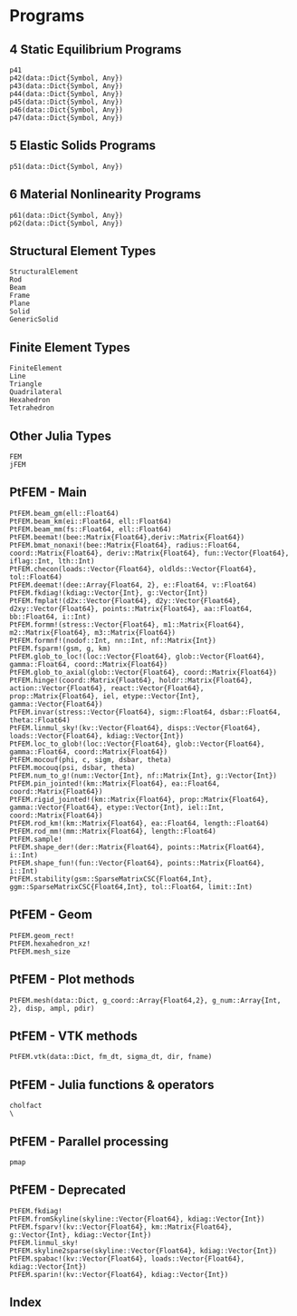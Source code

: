 # Programs

## 4 Static Equilibrium Programs

```@docs
p41
p42(data::Dict{Symbol, Any})
p43(data::Dict{Symbol, Any})
p44(data::Dict{Symbol, Any})
p45(data::Dict{Symbol, Any})
p46(data::Dict{Symbol, Any})
p47(data::Dict{Symbol, Any})
```

## 5 Elastic Solids Programs

```@docs
p51(data::Dict{Symbol, Any})
```

## 6 Material Nonlinearity Programs

```@docs
p61(data::Dict{Symbol, Any})
p62(data::Dict{Symbol, Any})
```

## Structural Element Types

```@docs
StructuralElement
Rod
Beam
Frame
Plane
Solid
GenericSolid
```

## Finite Element Types

```@docs
FiniteElement
Line
Triangle
Quadrilateral
Hexahedron
Tetrahedron
```

## Other Julia Types

```@docs
FEM
jFEM
```

## PtFEM - Main

```@docs
PtFEM.beam_gm(ell::Float64)
PtFEM.beam_km(ei::Float64, ell::Float64)
PtFEM.beam_mm(fs::Float64, ell::Float64)
PtFEM.beemat!(bee::Matrix{Float64},deriv::Matrix{Float64})
PtFEM.bmat_nonaxi!(bee::Matrix{Float64}, radius::Float64, coord::Matrix{Float64}, deriv::Matrix{Float64}, fun::Vector{Float64}, iflag::Int, lth::Int)
PtFEM.checon(loads::Vector{Float64}, oldlds::Vector{Float64}, tol::Float64)
PtFEM.deemat!(dee::Array{Float64, 2}, e::Float64, v::Float64)
PtFEM.fkdiag!(kdiag::Vector{Int}, g::Vector{Int})
PtFEM.fmplat!(d2x::Vector{Float64}, d2y::Vector{Float64}, d2xy::Vector{Float64}, points::Matrix{Float64}, aa::Float64, bb::Float64, i::Int)
PtFEM.formm!(stress::Vector{Float64}, m1::Matrix{Float64}, m2::Matrix{Float64}, m3::Matrix{Float64})
PtFEM.formnf!(nodof::Int, nn::Int, nf::Matrix{Int})
PtFEM.fsparm!(gsm, g, km)
PtFEM.glob_to_loc!(loc::Vector{Float64}, glob::Vector{Float64}, gamma::Float64, coord::Matrix{Float64})
PtFEM.glob_to_axial(glob::Vector{Float64}, coord::Matrix{Float64})
PtFEM.hinge!(coord::Matrix{Float64}, holdr::Matrix{Float64}, action::Vector{Float64}, react::Vector{Float64}, prop::Matrix{Float64}, iel, etype::Vector{Int}, gamma::Vector{Float64})
PtFEM.invar(stress::Vector{Float64}, sigm::Float64, dsbar::Float64, theta::Float64)
PtFEM.linmul_sky!(kv::Vector{Float64}, disps::Vector{Float64}, loads::Vector{Float64}, kdiag::Vector{Int})
PtFEM.loc_to_glob!(loc::Vector{Float64}, glob::Vector{Float64}, gamma::Float64, coord::Matrix{Float64})
PtFEM.mocouf(phi, c, sigm, dsbar, theta)
PtFEM.mocouq(psi, dsbar, theta)
PtFEM.num_to_g!(num::Vector{Int}, nf::Matrix{Int}, g::Vector{Int})
PtFEM.pin_jointed!(km::Matrix{Float64}, ea::Float64, coord::Matrix{Float64})
PtFEM.rigid_jointed!(km::Matrix{Float64}, prop::Matrix{Float64}, gamma::Vector{Float64}, etype::Vector{Int}, iel::Int, coord::Matrix{Float64})
PtFEM.rod_km!(km::Matrix{Float64}, ea::Float64, length::Float64)
PtFEM.rod_mm!(mm::Matrix{Float64}, length::Float64)
PtFEM.sample!
PtFEM.shape_der!(der::Matrix{Float64}, points::Matrix{Float64}, i::Int)
PtFEM.shape_fun!(fun::Vector{Float64}, points::Matrix{Float64}, i::Int)
PtFEM.stability(gsm::SparseMatrixCSC{Float64,Int}, ggm::SparseMatrixCSC{Float64,Int}, tol::Float64, limit::Int)
```

## PtFEM - Geom

```@docs
PtFEM.geom_rect!
PtFEM.hexahedron_xz!
PtFEM.mesh_size
```

## PtFEM - Plot methods

```@docs
PtFEM.mesh(data::Dict, g_coord::Array{Float64,2}, g_num::Array{Int, 2}, disp, ampl, pdir)
```

## PtFEM - VTK methods

```@docs
PtFEM.vtk(data::Dict, fm_dt, sigma_dt, dir, fname)
```

## PtFEM - Julia functions & operators

```@docs
cholfact
\
```

## PtFEM - Parallel processing

```@docs
pmap
```

## PtFEM - Deprecated

```@docs
PtFEM.fkdiag!
PtFEM.fromSkyline(skyline::Vector{Float64}, kdiag::Vector{Int})
PtFEM.fsparv!(kv::Vector{Float64}, km::Matrix{Float64}, g::Vector{Int}, kdiag::Vector{Int})
PtFEM.linmul_sky!
PtFEM.skyline2sparse(skyline::Vector{Float64}, kdiag::Vector{Int})
PtFEM.spabac!(kv::Vector{Float64}, loads::Vector{Float64}, kdiag::Vector{Int})
PtFEM.sparin!(kv::Vector{Float64}, kdiag::Vector{Int})
```

## Index
```@index
```
